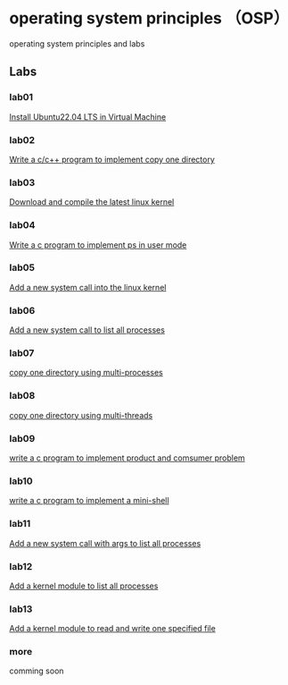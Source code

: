 # operating system principles （OSP）
operating system principles and labs

## Labs

### lab01
[Install Ubuntu22.04 LTS in Virtual Machine](/labs/lab01installlinux)

### lab02
[Write a c/c++ program to implement copy one directory](/labs/lab02copydir)

### lab03
[Download and compile the latest linux kernel](/labs/lab03compilelinux)

### lab04
[Write a c program to implement ps in user mode](/labs/lab04listprocessesinusermode)

### lab05
[Add a new system call into the linux kernel](/labs/lab05addnewsyscall)

### lab06
[Add a new system call  to list all processes](/labs/lab06addnewsyscallb)

### lab07
[copy one directory using multi-processes](/labs/lab07copydirwithmultiprocesses)

### lab08
[copy one directory using multi-threads](/labs/lab08copydirwithmultithreads)

### lab09
[write a c program to implement product and comsumer problem](/labs/lab09ProductorComsumer)

### lab10
[write a c program to implement a mini-shell](/labs/lab10minishell)

### lab11
[Add a new system call with args to list all processes](/labs/lab11addnewsyscallarg)

### lab12
[Add a kernel module to list all processes](/labs/lab12linuxkernelmodulesimple)

### lab13
[Add a kernel module to read and write one specified file](/labs/lab13linuxkernelmodulechardevice)


### more
comming soon


